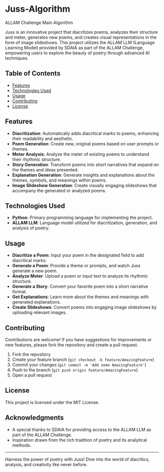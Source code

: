 # Juss-Algorithm
ALLAM Challenge Main Algorithm

Juss is an innovative project that diacritizes poems, analyzes their structure and meter, generates new poems, and creates visual representations in the form of image slideshows. This project utilizes the ALLAM LLM (Language Learning Model) provided by SDAIA as part of the ALLAM Challenge, empowering users to explore the beauty of poetry through advanced AI techniques.

## Table of Contents

- [Features](#features)
- [Technologies Used](#technologies-used)
- [Usage](#usage)
- [Contributing](#contributing)
- [License](#license)

## Features

- **Diacritization**: Automatically adds diacritical marks to poems, enhancing their readability and aesthetic.
- **Poem Generation**: Create new, original poems based on user prompts or themes.
- **Meter Analysis**: Analyze the meter of existing poems to understand their rhythmic structure.
- **Story Generation**: Transform poems into short narratives that expand on the themes and ideas presented.
- **Explanation Generation**: Generate insights and explanations about the themes, symbols, and meanings within poems.
- **Image Slideshow Generation**: Create visually engaging slideshows that accompany the generated or analyzed poems.

## Technologies Used

- **Python**: Primary programming language for implementing the project.
- **ALLAM LLM**: Language model utilized for diacritization, generation, and analysis of poetry.

## Usage

- **Diacritize a Poem**: Input your poem in the designated field to add diacritical marks.
- **Generate a Poem**: Provide a theme or prompts, and watch Juss generate a new poem.
- **Analyze Meter**: Upload a poem or input text to analyze its rhythmic structure.
- **Generate a Story**: Convert your favorite poem into a short narrative format.
- **Get Explanations**: Learn more about the themes and meanings with generated explanations.
- **Create Slideshows**: Convert poems into engaging image slideshows by uploading relevant images.

## Contributing

Contributions are welcome! If you have suggestions for improvements or new features, please fork the repository and create a pull request.

1. Fork the repository
2. Create your feature branch (`git checkout -b feature/AmazingFeature`)
3. Commit your changes (`git commit -m 'Add some AmazingFeature'`)
4. Push to the branch (`git push origin feature/AmazingFeature`)
5. Open a pull request

## License

This project is licensed under the MIT License.

## Acknowledgments

- A special thanks to SDAIA for providing access to the ALLAM LLM as part of the ALLAM Challenge.
- Inspiration drawn from the rich tradition of poetry and its analytical methods.

---

Harness the power of poetry with Juss! Dive into the world of diacritics, analysis, and creativity like never before.

